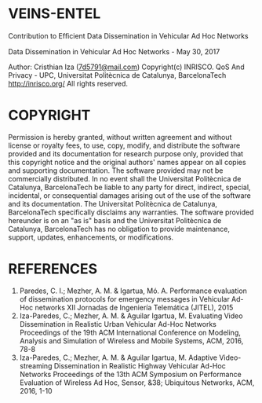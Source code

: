 # VEINS-ENTEL
Contribution to Efﬁcient Data Dissemination in Vehicular Ad Hoc Networks

Data Dissemination in Vehicular Ad Hoc Networks - May 30, 2017

Author: Cristhian Iza (7d5791@mail.com)
Copyright(c) INRISCO. QoS And Privacy - UPC,
             Universitat Politècnica de Catalunya, BarcelonaTech
             http://inrisco.org/
All rights reserved.





# COPYRIGHT
Permission is hereby granted, without written agreement and without license or royalty fees, to use, copy, modify, and distribute the software provided and its documentation for research purpose only, provided that this copyright notice and the original authors' names appear on all copies and supporting documentation. The software provided may not be commercially distributed. In no event shall the Universitat Politècnica de Catalunya, BarcelonaTech be liable to any party for direct, indirect, special, incidental, or consequential damages arising out of the use of the software and its documentation. The Universitat Politècnica de Catalunya, BarcelonaTech specifically disclaims any warranties. The software provided hereunder is on an "as is" basis and the Universitat Politècnica de Catalunya, BarcelonaTech has no obligation to provide maintenance, support, updates, enhancements, or modifications.

# REFERENCES
1. Paredes, C. I.; Mezher, A. M. & Igartua, Mó. A. Performance evaluation of dissemination protocols for emergency messages in Vehicular Ad-Hoc networks XII Jornadas de Ingeniería Telemática (JITEL), 2015
1. Iza-Paredes, C.; Mezher, A. M. & Aguilar Igartua, M. Evaluating Video Dissemination in Realistic Urban Vehicular Ad-Hoc Networks Proceedings of the 19th ACM International Conference on Modeling, Analysis and Simulation of Wireless and Mobile Systems, ACM, 2016, 78-8
1. Iza-Paredes, C.; Mezher, A. M. & Aguilar Igartua, M. Adaptive Video-streaming Dissemination in Realistic Highway Vehicular Ad-Hoc Networks Proceedings of the 13th ACM Symposium on Performance Evaluation of Wireless Ad Hoc, Sensor, &38; Ubiquitous Networks, ACM, 2016, 1-10
